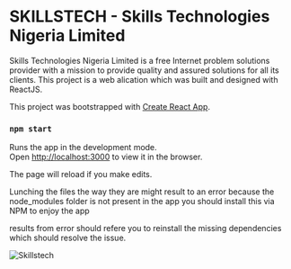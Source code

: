 # SKILLSTECH - Skills Technologies Nigeria Limited
Skills Technologies Nigeria Limited is a free Internet problem solutions provider with a mission to provide quality and assured solutions for all its clients. 
This project is a web alication which was built and designed with ReactJS. 

This project was bootstrapped with [Create React App](https://github.com/facebook/create-react-app).

### `npm start`
Runs the app in the development mode.\
Open [http://localhost:3000](http://localhost:3000) to view it in the browser.

The page will reload if you make edits.

Lunching the files the way they are might result to an error
because the node_modules folder is not present in the app you should install this via NPM to enjoy the app

results from error should refere you to reinstall the missing dependencies which should resolve the issue.

![Skillstech](https://user-images.githubusercontent.com/56154525/196946010-cbaa08d4-6319-43d5-99df-51823177b1cd.png)
